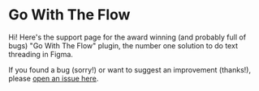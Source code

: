 # Go With The Flow

Hi! Here's the support page for the award winning (and probably full of bugs) "Go With The Flow" plugin, the number one solution to do text threading in Figma.

If you found a bug (sorry!) or want to suggest an improvement (thanks!), please [open an issue here](https://github.com/javierarce/go-with-the-flow/issues/new/choose).
